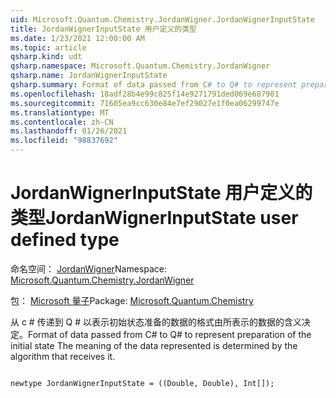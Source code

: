 ```yaml
---
uid: Microsoft.Quantum.Chemistry.JordanWigner.JordanWignerInputState
title: JordanWignerInputState 用户定义的类型
ms.date: 1/23/2021 12:00:00 AM
ms.topic: article
qsharp.kind: udt
qsharp.namespace: Microsoft.Quantum.Chemistry.JordanWigner
qsharp.name: JordanWignerInputState
qsharp.summary: Format of data passed from C# to Q# to represent preparation of the initial state The meaning of the data represented is determined by the algorithm that receives it.
ms.openlocfilehash: 18adf28b4e99c825f14e9271791ded069e687901
ms.sourcegitcommit: 71605ea9cc630e84e7ef29027e1f0ea06299747e
ms.translationtype: MT
ms.contentlocale: zh-CN
ms.lasthandoff: 01/26/2021
ms.locfileid: "98837692"
---
```

# <a name="jordanwignerinputstate-user-defined-type"></a><span data-ttu-id="677e6-102">JordanWignerInputState 用户定义的类型</span><span class="sxs-lookup"><span data-stu-id="677e6-102">JordanWignerInputState user defined type</span></span>

<span data-ttu-id="677e6-103">命名空间： [JordanWigner](xref:Microsoft.Quantum.Chemistry.JordanWigner)</span><span class="sxs-lookup"><span data-stu-id="677e6-103">Namespace: [Microsoft.Quantum.Chemistry.JordanWigner](xref:Microsoft.Quantum.Chemistry.JordanWigner)</span></span>

<span data-ttu-id="677e6-104">包： [Microsoft 量子](https://nuget.org/packages/Microsoft.Quantum.Chemistry)</span><span class="sxs-lookup"><span data-stu-id="677e6-104">Package: [Microsoft.Quantum.Chemistry](https://nuget.org/packages/Microsoft.Quantum.Chemistry)</span></span>


<span data-ttu-id="677e6-105">从 c # 传递到 Q # 以表示初始状态准备的数据的格式由所表示的数据的含义决定。</span><span class="sxs-lookup"><span data-stu-id="677e6-105">Format of data passed from C# to Q# to represent preparation of the initial state The meaning of the data represented is determined by the algorithm that receives it.</span></span>

```qsharp

newtype JordanWignerInputState = ((Double, Double), Int[]);
```

